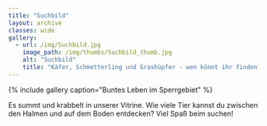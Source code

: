 ```yaml
---
title: "Suchbild"
layout: archive
classes: wide
gallery:
  - url: /img/Suchbild.jpg
    image_path: /img/thumbs/Suchbild_thumb.jpg
    alt: "Suchbild"
    title: "Käfer, Schmetterling und Grashüpfer - wen könnt ihr finden?"
---
```

{% include gallery caption="Buntes Leben im Sperrgebiet" %}

Es summt und krabbelt in unserer Vitrine. Wie viele Tier kannst du zwischen den Halmen und auf dem Boden entdecken? Viel Spaß beim suchen!
